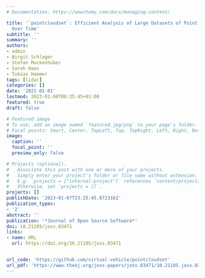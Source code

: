 ```yaml
---
# Documentation: https://wowchemy.com/docs/managing-content/

title: '`pointcloudset`: Efficient Analysis of Large Datasets of Point Clouds Recorded
  Over Time'
subtitle: ''
summary: ''
authors:
- admin
- Birgit Schlager
- Stefan Muckenhuber
- Sarah Haas
- Tobias Hammer
tags: [lidar]
categories: []
date: '2021-01-01'
lastmod: 2023-01-08T00:25:45+01:00
featured: true
draft: false

# Featured image
# To use, add an image named `featured.jpg/png` to your page's folder.
# Focal points: Smart, Center, TopLeft, Top, TopRight, Left, Right, BottomLeft, Bottom, BottomRight.
image:
  caption: ''
  focal_point: ''
  preview_only: false

# Projects (optional).
#   Associate this post with one or more of your projects.
#   Simply enter your project's folder or file name without extension.
#   E.g. `projects = ["internal-project"]` references `content/project/deep-learning/index.md`.
#   Otherwise, set `projects = []`.
projects: []
publishDate: '2023-01-07T23:25:45.872316Z'
publication_types:
- '2'
abstract: ''
publication: '*Journal of Open Source Software*'
doi: 10.21105/joss.03471
links:
- name: URL
  url: https://doi.org/10.21105/joss.03471


url_code: 'https://github.com/virtual-vehicle/pointcloudset'
url_pdf: 'https://www.theoj.org/joss-papers/joss.03471/10.21105.joss.03471.pdf'
---
```

